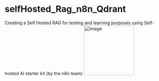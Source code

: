 # selfHosted_Rag_n8n_Qdrant
Creating a Self Hosted RAG for testing and learning purposes using Self-hosted AI starter kit (by the n8n team)
<img width="161" alt="image" src="https://github.com/user-attachments/assets/437918db-6b95-4968-a182-a1756f1043ec" />
